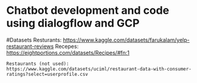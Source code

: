 # Chatbot development and code using dialogflow and GCP 

#Datasets 
    Resturants: https://www.kaggle.com/datasets/farukalam/yelp-restaurant-reviews
    Recepes: https://eightportions.com/datasets/Recipes/#fn:1

    Restaurants (not used): https://www.kaggle.com/datasets/uciml/restaurant-data-with-consumer-ratings?select=userprofile.csv